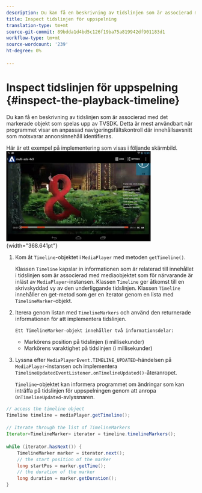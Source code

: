 ```yaml
---
description: Du kan få en beskrivning av tidslinjen som är associerad med det markerade objekt som spelas upp av TVSDK. Detta är mest användbart när programmet visar en anpassad navigeringsfältskontroll där innehållsavsnitt som motsvarar annonsinnehåll identifieras.
title: Inspect tidslinjen för uppspelning
translation-type: tm+mt
source-git-commit: 89bdda1d4bd5c126f19ba75a819942df901183d1
workflow-type: tm+mt
source-wordcount: '239'
ht-degree: 0%

---
```



# Inspect tidslinjen för uppspelning {#inspect-the-playback-timeline}

Du kan få en beskrivning av tidslinjen som är associerad med det markerade objekt som spelas upp av TVSDK. Detta är mest användbart när programmet visar en anpassad navigeringsfältskontroll där innehållsavsnitt som motsvarar annonsinnehåll identifieras.

Här är ett exempel på implementering som visas i följande skärmbild.  ![](assets/inspect-playback.jpg){width=&quot;368.641pt&quot;}

1. Kom åt `Timeline`-objektet i `MediaPlayer` med metoden `getTimeline()`.

   Klassen `Timeline` kapslar in informationen som är relaterad till innehållet i tidslinjen som är associerad med mediaobjektet som för närvarande är inläst av `MediaPlayer`-instansen. Klassen `Timeline` ger åtkomst till en skrivskyddad vy av den underliggande tidslinjen. Klassen `Timeline` innehåller en get-metod som ger en iterator genom en lista med `TimelineMarker`-objekt.

1. Iterera genom listan med `TimelineMarkers` och använd den returnerade informationen för att implementera tidslinjen.

       Ett TimelineMarker-objekt innehåller två informationsdelar:
   
   * Markörens position på tidslinjen (i millisekunder)
   * Markörens varaktighet på tidslinjen (i millisekunder)

1. Lyssna efter `MediaPlayerEvent.TIMELINE_UPDATED`-händelsen på `MediaPlayer`-instansen och implementera `TimelineUpdatedEventListener.onTimelineUpdated()`-återanropet.

   `Timeline`-objektet kan informera programmet om ändringar som kan inträffa på tidslinjen för uppspelningen genom att anropa `OnTimelineUpdated`-avlyssnaren.

```java
// access the timeline object 
Timeline timeline = mediaPlayer.getTimeline(); 
 
// Iterate through the list of TimelineMarkers 
Iterator<TimelineMarker> iterator = timeline.timelineMarkers(); 
 
while (iterator.hasNext()) { 
    TimelineMarker marker = iterator.next(); 
    // the start position of the marker 
    long startPos = marker.getTime(); 
    // the duration of the marker 
    long duration = marker.getDuration(); 
}
```
